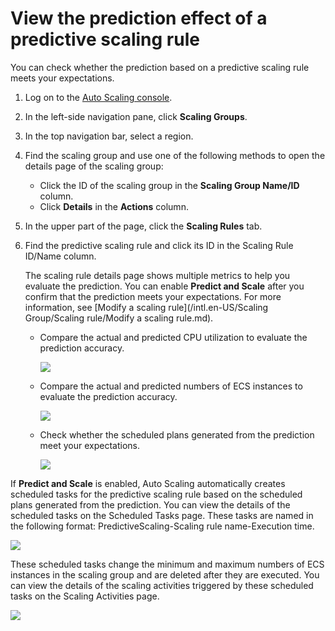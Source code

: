 # View the prediction effect of a predictive scaling rule

You can check whether the prediction based on a predictive scaling rule meets your expectations.

1.  Log on to the [Auto Scaling console](https://essnew.console.aliyun.com/).

2.  In the left-side navigation pane, click **Scaling Groups**.

3.  In the top navigation bar, select a region.

4.  Find the scaling group and use one of the following methods to open the details page of the scaling group:

    -   Click the ID of the scaling group in the **Scaling Group Name/ID** column.
    -   Click **Details** in the **Actions** column.
5.  In the upper part of the page, click the **Scaling Rules** tab.

6.  Find the predictive scaling rule and click its ID in the Scaling Rule ID/Name column.

    The scaling rule details page shows multiple metrics to help you evaluate the prediction. You can enable **Predict and Scale** after you confirm that the prediction meets your expectations. For more information, see [Modify a scaling rule](/intl.en-US/Scaling Group/Scaling rule/Modify a scaling rule.md).

    -   Compare the actual and predicted CPU utilization to evaluate the prediction accuracy.

        ![](https://static-aliyun-doc.oss-accelerate.aliyuncs.com/assets/img/en-US/0678449951/p47840.png)

    -   Compare the actual and predicted numbers of ECS instances to evaluate the prediction accuracy.

        ![](https://static-aliyun-doc.oss-accelerate.aliyuncs.com/assets/img/en-US/0678449951/p47841.png)

    -   Check whether the scheduled plans generated from the prediction meet your expectations.

        ![](https://static-aliyun-doc.oss-accelerate.aliyuncs.com/assets/img/en-US/0678449951/p47842.png)


If **Predict and Scale** is enabled, Auto Scaling automatically creates scheduled tasks for the predictive scaling rule based on the scheduled plans generated from the prediction. You can view the details of the scheduled tasks on the Scheduled Tasks page. These tasks are named in the following format: PredictiveScaling-Scaling rule name-Execution time.

![](https://static-aliyun-doc.oss-accelerate.aliyuncs.com/assets/img/en-US/0678449951/p47843.png)

These scheduled tasks change the minimum and maximum numbers of ECS instances in the scaling group and are deleted after they are executed. You can view the details of the scaling activities triggered by these scheduled tasks on the Scaling Activities page.

![](https://static-aliyun-doc.oss-accelerate.aliyuncs.com/assets/img/en-US/0678449951/p47844.png)

